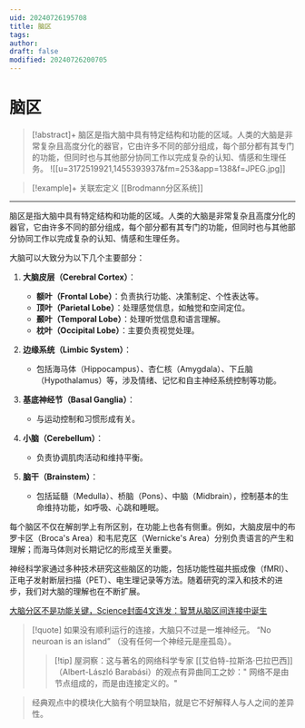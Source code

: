 ```yaml
---
uid: 20240726195708
title: 脑区
tags: 
author: 
draft: false
modified: 20240726200705
---
```


# 脑区

> [!abstract]+
> 脑区是指大脑中具有特定结构和功能的区域。人类的大脑是非常复杂且高度分化的器官，它由许多不同的部分组成，每个部分都有其专门的功能，但同时也与其他部分协同工作以完成复杂的认知、情感和生理任务。
> ![[u=3172519921,1455393937&fm=253&app=138&f=JPEG.jpg]]

> [!example]+ 关联宏定义
> [[Brodmann分区系统]]

---

脑区是指大脑中具有特定结构和功能的区域。人类的大脑是非常复杂且高度分化的器官，它由许多不同的部分组成，每个部分都有其专门的功能，但同时也与其他部分协同工作以完成复杂的认知、情感和生理任务。

大脑可以大致分为以下几个主要部分：

1. **大脑皮层（Cerebral Cortex）**：

    - **额叶（Frontal Lobe）**：负责执行功能、决策制定、个性表达等。
    - **顶叶（Parietal Lobe）**：处理感觉信息，如触觉和空间定位。
    - **颞叶（Temporal Lobe）**：处理听觉信息和语言理解。
    - **枕叶（Occipital Lobe）**：主要负责视觉处理。
2. **边缘系统（Limbic System）**：

    - 包括海马体（Hippocampus）、杏仁核（Amygdala）、下丘脑（Hypothalamus）等，涉及情绪、记忆和自主神经系统控制等功能。
3. **基底神经节（Basal Ganglia）**：

    - 与运动控制和习惯形成有关。
4. **小脑（Cerebellum）**：

    - 负责协调肌肉活动和维持平衡。
5. **脑干（Brainstem）**：

    - 包括延髓（Medulla）、桥脑（Pons）、中脑（Midbrain），控制基本的生命维持功能，如呼吸、心跳和睡眠。

每个脑区不仅在解剖学上有所区别，在功能上也各有侧重。例如，大脑皮层中的布罗卡区（Broca's Area）和韦尼克区（Wernicke's Area）分别负责语言的产生和理解；而海马体则对长期记忆的形成至关重要。

神经科学家通过多种技术研究这些脑区的功能，包括功能性磁共振成像（fMRI）、正电子发射断层扫描（PET）、电生理记录等方法。随着研究的深入和技术的进步，我们对大脑的理解也在不断扩展。

[大脑分区不是功能关键，Science封面4文连发：智慧从脑区间连接中诞生](https://www.thepaper.cn/newsDetail_forward_20594233)

>[!quote]
>如果没有顺利运行的连接，大脑只不过是一堆神经元。
>“No neuroan is an island” （没有任何一个神经元是座孤岛）。
>
>>[!tip] 屋洞察：这与著名的网络科学专家 [[艾伯特-拉斯洛·巴拉巴西]]（Albert-László Barabási）的观点有异曲同工之妙：" 网络不是由节点组成的，而是由连接定义的。"

>经典观点中的模块化大脑有个明显缺陷，就是它不好解释人与人之间的差异性。